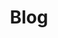 ---
title : "Blog"
description : "Blog posts about wasmCloud, WebAssembly, and all things inbetween"
draft : false
---